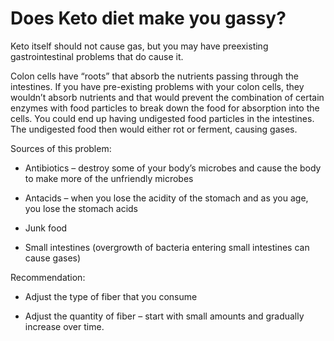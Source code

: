 # Does Keto diet make you gassy?

Keto itself should not cause gas, but you may have preexisting gastrointestinal problems that do cause it.

Colon cells have “roots” that absorb the nutrients passing through the intestines. If you have pre-existing problems with your colon cells, they wouldn’t absorb nutrients and that would prevent the combination of certain enzymes with food particles to break down the food for absorption into the cells. You could end up having undigested food particles in the intestines. The undigested food then would either rot or ferment, causing gases.

Sources of this problem:

- Antibiotics – destroy some of your body’s microbes and cause the body to make more of the unfriendly microbes

- Antacids – when you lose the acidity of the stomach and as you age, you lose the stomach acids

- Junk food

- Small intestines (overgrowth of bacteria entering small intestines can cause gases)

Recommendation:

- Adjust the type of fiber that you consume

- Adjust the quantity of fiber – start with small amounts and gradually increase over time.